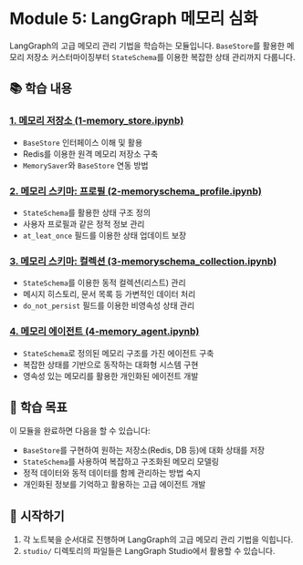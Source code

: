 # Module 5: LangGraph 메모리 심화

LangGraph의 고급 메모리 관리 기법을 학습하는 모듈입니다. `BaseStore`를 활용한 메모리 저장소 커스터마이징부터 `StateSchema`를 이용한 복잡한 상태 관리까지 다룹니다.

## 📚 학습 내용

### [1. 메모리 저장소 (1-memory_store.ipynb)](1-memory_store.ipynb)
- `BaseStore` 인터페이스 이해 및 활용
- Redis를 이용한 원격 메모리 저장소 구축
- `MemorySaver`와 `BaseStore` 연동 방법

### [2. 메모리 스키마: 프로필 (2-memoryschema_profile.ipynb)](2-memoryschema_profile.ipynb)
- `StateSchema`를 활용한 상태 구조 정의
- 사용자 프로필과 같은 정적 정보 관리
- `at_leat_once` 필드를 이용한 상태 업데이트 보장

### [3. 메모리 스키마: 컬렉션 (3-memoryschema_collection.ipynb)](3-memoryschema_collection.ipynb)
- `StateSchema`를 이용한 동적 컬렉션(리스트) 관리
- 메시지 히스토리, 문서 목록 등 가변적인 데이터 처리
- `do_not_persist` 필드를 이용한 비영속성 상태 관리

### [4. 메모리 에이전트 (4-memory_agent.ipynb)](4-memory_agent.ipynb)
- `StateSchema`로 정의된 메모리 구조를 가진 에이전트 구축
- 복잡한 상태를 기반으로 동작하는 대화형 시스템 구현
- 영속성 있는 메모리를 활용한 개인화된 에이전트 개발

## 🎯 학습 목표

이 모듈을 완료하면 다음을 할 수 있습니다:
- `BaseStore`를 구현하여 원하는 저장소(Redis, DB 등)에 대화 상태를 저장
- `StateSchema`를 사용하여 복잡하고 구조화된 메모리 모델링
- 정적 데이터와 동적 데이터를 함께 관리하는 방법 숙지
- 개인화된 정보를 기억하고 활용하는 고급 에이전트 개발

## 🚀 시작하기

1. 각 노트북을 순서대로 진행하며 LangGraph의 고급 메모리 관리 기법을 익힙니다.
2. `studio/` 디렉토리의 파일들은 LangGraph Studio에서 활용할 수 있습니다.